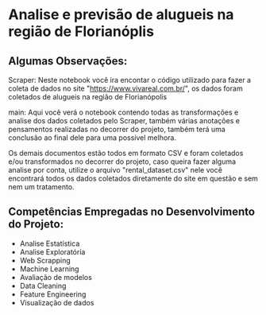 # Analise e previsão de alugueis na região de Florianóplis

## Algumas Observações:

Scraper: Neste notebook você ira encontar o código utilizado para fazer a coleta de dados no site "https://www.vivareal.com.br/", os dados foram coletados
de alugueis na região de Florianópolis

main: Aqui você verá o notebook contendo todas as transformações e analise dos dados coletados pelo Scraper, também várias anotações e pensamentos realizadas
no decorrer do projeto, também terá uma conclusão ao final dele para uma possível melhora.

Os demais documentos estão todos em formato CSV e foram coletados e/ou transformados no decorrer do projeto, caso queira fazer alguma analise por conta, utilize o arquivo "rental_dataset.csv" nele você encontrará todos os dados coletados diretamente do site em questão e sem nem um tratamento.

## Competências Empregadas no Desenvolvimento do Projeto:

- Analise Estatística
- Analise Exploratória
- Web Scrapping
- Machine Learning
- Avaliação de modelos
- Data Cleaning
- Feature Engineering
- Visualização de dados

